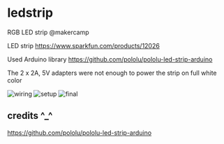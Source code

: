 ledstrip
========

RGB LED strip @makercamp

LED strip https://www.sparkfun.com/products/12026

Used Arduino library https://github.com/pololu/pololu-led-strip-arduino

The 2 x 2A, 5V adapters were not enough to power the strip on full white color

![wiring](https://lh6.googleusercontent.com/-tGrivk4xzuE/VAcGslHjFzI/AAAAAAAAIlM/s8l_Bf_Trpk/w898-h915-no/wiring.png)
![setup](https://lh3.googleusercontent.com/-vdQsYGI7bqY/VAcR1lK7AEI/AAAAAAAAIlk/tGKRuZ5uS1s/w686-h915-no/IMG_20140903_145751.jpg)
![final](https://lh3.googleusercontent.com/-XolISmCKE-0/VAcR4SnFr_I/AAAAAAAAIlw/IVZjaICRCeA/w1220-h915-no/IMG_20140903_145836.jpg)


credits ^_^
-----------
https://github.com/pololu/pololu-led-strip-arduino
